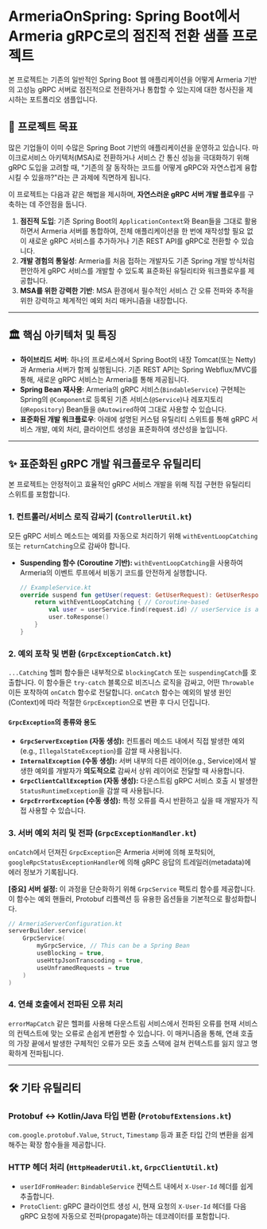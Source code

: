 # ArmeriaOnSpring: Spring Boot에서 Armeria gRPC로의 점진적 전환 샘플 프로젝트

본 프로젝트는 기존의 일반적인 Spring Boot 웹 애플리케이션을 어떻게 Armeria 기반의 고성능 gRPC 서버로 점진적으로 전환하거나 통합할 수 있는지에 대한 청사진을 제시하는 포트폴리오 샘플입니다.

## 🚀 프로젝트 목표

많은 기업들이 이미 수많은 Spring Boot 기반의 애플리케이션을 운영하고 있습니다. 마이크로서비스 아키텍처(MSA)로 전환하거나 서비스 간 통신 성능을 극대화하기 위해 gRPC 도입을 고려할 때, "기존의 잘 동작하는 코드를 어떻게 gRPC와 자연스럽게 융합시킬 수 있을까?"라는 큰 과제에 직면하게 됩니다.

이 프로젝트는 다음과 같은 해법을 제시하며, **자연스러운 gRPC 서버 개발 플로우**를 구축하는 데 주안점을 둡니다.

1.  **점진적 도입**: 기존 Spring Boot의 `ApplicationContext`와 Bean들을 그대로 활용하면서 Armeria 서버를 통합하여, 전체 애플리케이션을 한 번에 재작성할 필요 없이 새로운 gRPC 서비스를 추가하거나 기존 REST API를 gRPC로 전환할 수 있습니다.
2.  **개발 경험의 통일성**: Armeria를 처음 접하는 개발자도 기존 Spring 개발 방식처럼 편안하게 gRPC 서비스를 개발할 수 있도록 표준화된 유틸리티와 워크플로우를 제공합니다.
3.  **MSA를 위한 강력한 기반**: MSA 환경에서 필수적인 서비스 간 오류 전파와 추적을 위한 강력하고 체계적인 예외 처리 매커니즘을 내장합니다.

---

## 🏛️ 핵심 아키텍처 및 특징

-   **하이브리드 서버**: 하나의 프로세스에서 Spring Boot의 내장 Tomcat(또는 Netty)과 Armeria 서버가 함께 실행됩니다. 기존 REST API는 Spring Webflux/MVC를 통해, 새로운 gRPC 서비스는 Armeria를 통해 제공됩니다.
-   **Spring Bean 재사용**: Armeria의 gRPC 서비스(`BindableService`) 구현체는 Spring의 `@Component`로 등록된 기존 서비스(`@Service`)나 레포지토리(`@Repository`) Bean들을 `@Autowired`하여 그대로 사용할 수 있습니다.
-   **표준화된 개발 워크플로우**: 아래에 설명된 커스텀 유틸리티 스위트를 통해 gRPC 서비스 개발, 예외 처리, 클라이언트 생성을 표준화하여 생산성을 높입니다.

---

## ✨ 표준화된 gRPC 개발 워크플로우 유틸리티

본 프로젝트는 안정적이고 효율적인 gRPC 서비스 개발을 위해 직접 구현한 유틸리티 스위트를 포함합니다.

### 1. 컨트롤러/서비스 로직 감싸기 (`ControllerUtil.kt`)

모든 gRPC 서비스 메소드는 예외를 자동으로 처리하기 위해 `withEventLoopCatching` 또는 `returnCatching`으로 감싸야 합니다.

-   **Suspending 함수 (Coroutine 기반):**
    `withEventLoopCatching`을 사용하여 Armeria의 이벤트 루프에서 비동기 코드를 안전하게 실행합니다.

    ```kotlin
    // ExampleService.kt
    override suspend fun getUser(request: GetUserRequest): GetUserResponse {
        return withEventLoopCatching { // Coroutine-based
            val user = userService.find(request.id) // userService is an injected Spring Bean
            user.toResponse()
        }
    }
    ```

### 2. 예외 포착 및 변환 (`GrpcExceptionCatch.kt`)

`...Catching` 헬퍼 함수들은 내부적으로 `blockingCatch` 또는 `suspendingCatch`를 호출합니다. 이 함수들은 `try-catch` 블록으로 비즈니스 로직을 감싸고, 어떤 `Throwable`이든 포착하여 `onCatch` 함수로 전달합니다. `onCatch` 함수는 예외의 발생 원인(Context)에 따라 적절한 `GrpcException`으로 변환 후 다시 던집니다.

#### `GrpcException`의 종류와 용도

-   **`GrpcServerException` (자동 생성):** 컨트롤러 메소드 내에서 직접 발생한 예외(e.g., `IllegalStateException`)를 감쌀 때 사용됩니다.
-   **`InternalException` (수동 생성):** 서버 내부의 다른 레이어(e.g., Service)에서 발생한 예외를 개발자가 **의도적으로** 감싸서 상위 레이어로 전달할 때 사용합니다.
-   **`GrpcClientCallException` (자동 생성):** 다운스트림 gRPC 서비스 호출 시 발생한 `StatusRuntimeException`을 감쌀 때 사용됩니다.
-   **`GrpcErrorException` (수동 생성):** 특정 오류를 즉시 반환하고 싶을 때 개발자가 직접 사용할 수 있습니다.

### 3. 서버 예외 처리 및 전파 (`GrpcExceptionHandler.kt`)

`onCatch`에서 던져진 `GrpcException`은 Armeria 서버에 의해 포착되어, `googleRpcStatusExceptionHandler`에 의해 gRPC 응답의 트레일러(metadata)에 에러 정보가 기록됩니다.

**[중요] 서버 설정:**
이 과정을 단순화하기 위해 `GrpcService` 팩토리 함수를 제공합니다. 이 함수는 예외 핸들러, Protobuf 리플렉션 등 유용한 옵션들을 기본적으로 활성화합니다.

```kotlin
// ArmeriaServerConfiguration.kt
serverBuilder.service(
    GrpcService(
        myGrpcService, // This can be a Spring Bean
        useBlocking = true,
        useHttpJsonTranscoding = true,
        useUnframedRequests = true
    )
)
```

### 4. 연쇄 호출에서 전파된 오류 처리

`errorMapCatch` 같은 헬퍼를 사용해 다운스트림 서비스에서 전파된 오류를 현재 서비스의 컨텍스트에 맞는 오류로 손쉽게 변환할 수 있습니다. 이 매커니즘을 통해, 연쇄 호출의 가장 끝에서 발생한 구체적인 오류가 모든 호출 스택에 걸쳐 컨텍스트를 잃지 않고 명확하게 전파됩니다.

---

## 🛠️ 기타 유틸리티

### Protobuf <-> Kotlin/Java 타입 변환 (`ProtobufExtensions.kt`)

`com.google.protobuf.Value`, `Struct`, `Timestamp` 등과 표준 타입 간의 변환을 쉽게 해주는 확장 함수들을 제공합니다.

### HTTP 헤더 처리 (`HttpHeaderUtil.kt`, `GrpcClientUtil.kt`)

-   `userIdFromHeader`: `BindableService` 컨텍스트 내에서 `X-User-Id` 헤더를 쉽게 추출합니다.
-   `ProtoClient`: gRPC 클라이언트 생성 시, 현재 요청의 `X-User-Id` 헤더를 다음 gRPC 요청에 자동으로 전파(propagate)하는 데코레이터를 포함합니다. 